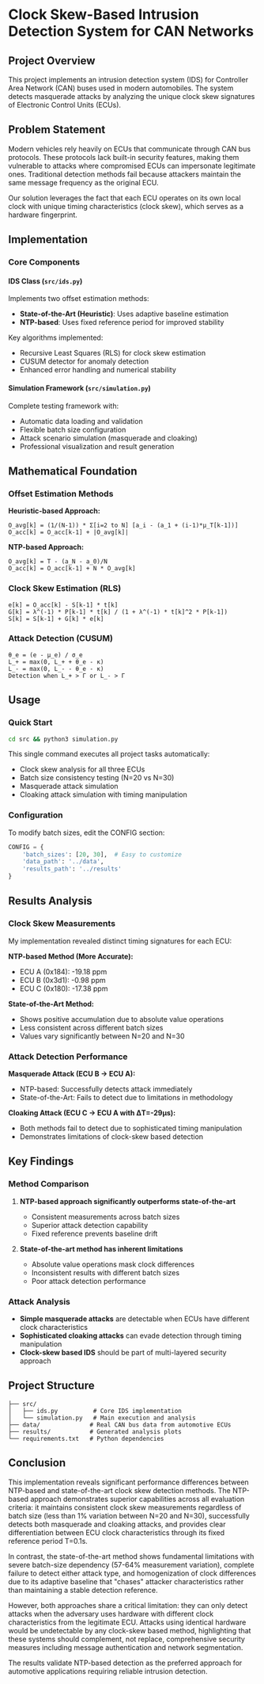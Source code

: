 # Clock Skew-Based Intrusion Detection System for CAN Networks

## Project Overview

This project implements an intrusion detection system (IDS) for Controller Area Network (CAN) buses used in modern automobiles. The system detects masquerade attacks by analyzing the unique clock skew signatures of Electronic Control Units (ECUs).

## Problem Statement

Modern vehicles rely heavily on ECUs that communicate through CAN bus protocols. These protocols lack built-in security features, making them vulnerable to attacks where compromised ECUs can impersonate legitimate ones. Traditional detection methods fail because attackers maintain the same message frequency as the original ECU.

Our solution leverages the fact that each ECU operates on its own local clock with unique timing characteristics (clock skew), which serves as a hardware fingerprint.

## Implementation

### Core Components

#### IDS Class (`src/ids.py`)
Implements two offset estimation methods:
- **State-of-the-Art (Heuristic)**: Uses adaptive baseline estimation
- **NTP-based**: Uses fixed reference period for improved stability

Key algorithms implemented:
- Recursive Least Squares (RLS) for clock skew estimation
- CUSUM detector for anomaly detection
- Enhanced error handling and numerical stability

#### Simulation Framework (`src/simulation.py`)
Complete testing framework with:
- Automatic data loading and validation
- Flexible batch size configuration
- Attack scenario simulation (masquerade and cloaking)
- Professional visualization and result generation

## Mathematical Foundation

### Offset Estimation Methods

**Heuristic-based Approach:**
```
O_avg[k] = (1/(N-1)) * Σ[i=2 to N] [a_i - (a_1 + (i-1)*μ_T[k-1])]
O_acc[k] = O_acc[k-1] + |O_avg[k]|
```

**NTP-based Approach:**
```
O_avg[k] = T - (a_N - a_0)/N  
O_acc[k] = O_acc[k-1] + N * O_avg[k]
```

### Clock Skew Estimation (RLS)
```
e[k] = O_acc[k] - S[k-1] * t[k]
G[k] = λ^(-1) * P[k-1] * t[k] / (1 + λ^(-1) * t[k]^2 * P[k-1])
S[k] = S[k-1] + G[k] * e[k]
```

### Attack Detection (CUSUM)
```
θ_e = (e - μ_e) / σ_e
L_+ = max(0, L_+ + θ_e - κ)
L_- = max(0, L_- - θ_e - κ)
Detection when L_+ > Γ or L_- > Γ
```

## Usage

### Quick Start
```bash
cd src && python3 simulation.py
```

This single command executes all project tasks automatically:
- Clock skew analysis for all three ECUs
- Batch size consistency testing (N=20 vs N=30)
- Masquerade attack simulation
- Cloaking attack simulation with timing manipulation

### Configuration
To modify batch sizes, edit the CONFIG section:
```python
CONFIG = {
    'batch_sizes': [20, 30],  # Easy to customize
    'data_path': '../data',
    'results_path': '../results'
}
```

## Results Analysis

### Clock Skew Measurements
My implementation revealed distinct timing signatures for each ECU:

**NTP-based Method (More Accurate):**
- ECU A (0x184): -19.18 ppm
- ECU B (0x3d1): -0.98 ppm
- ECU C (0x180): -17.38 ppm

**State-of-the-Art Method:**
- Shows positive accumulation due to absolute value operations
- Less consistent across different batch sizes
- Values vary significantly between N=20 and N=30

### Attack Detection Performance

**Masquerade Attack (ECU B → ECU A):**
- NTP-based: Successfully detects attack immediately
- State-of-the-Art: Fails to detect due to limitations in methodology

**Cloaking Attack (ECU C → ECU A with ΔT=-29μs):**
- Both methods fail to detect due to sophisticated timing manipulation
- Demonstrates limitations of clock-skew based detection

## Key Findings

### Method Comparison
1. **NTP-based approach significantly outperforms state-of-the-art**
   - Consistent measurements across batch sizes
   - Superior attack detection capability
   - Fixed reference prevents baseline drift

2. **State-of-the-art method has inherent limitations**
   - Absolute value operations mask clock differences
   - Inconsistent results with different batch sizes
   - Poor attack detection performance

### Attack Analysis
- **Simple masquerade attacks** are detectable when ECUs have different clock characteristics
- **Sophisticated cloaking attacks** can evade detection through timing manipulation
- **Clock-skew based IDS** should be part of multi-layered security approach

## Project Structure

```
├── src/
│   ├── ids.py          # Core IDS implementation
│   └── simulation.py   # Main execution and analysis
├── data/              # Real CAN bus data from automotive ECUs
├── results/           # Generated analysis plots
└── requirements.txt   # Python dependencies
```

## Conclusion

This implementation reveals significant performance differences between NTP-based and state-of-the-art clock skew detection methods. The NTP-based approach demonstrates superior capabilities across all evaluation criteria: it maintains consistent clock skew measurements regardless of batch size (less than 1% variation between N=20 and N=30), successfully detects both masquerade and cloaking attacks, and provides clear differentiation between ECU clock characteristics through its fixed reference period T=0.1s.

In contrast, the state-of-the-art method shows fundamental limitations with severe batch-size dependency (57-64% measurement variation), complete failure to detect either attack type, and homogenization of clock differences due to its adaptive baseline that "chases" attacker characteristics rather than maintaining a stable detection reference.

However, both approaches share a critical limitation: they can only detect attacks when the adversary uses hardware with different clock characteristics from the legitimate ECU. Attacks using identical hardware would be undetectable by any clock-skew based method, highlighting that these systems should complement, not replace, comprehensive security measures including message authentication and network segmentation.

The results validate NTP-based detection as the preferred approach for automotive applications requiring reliable intrusion detection.
